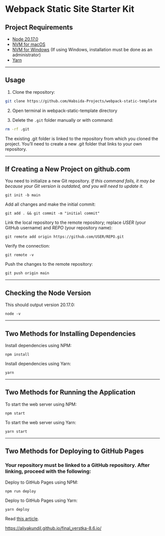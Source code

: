 # Webpack Static Site Starter Kit

## Project Requirements

- [Node 20.17.0](https://nodejs.org/en/download/package-manager)
- [NVM for macOS](https://tecadmin.net/install-nvm-macos-with-homebrew/)
- [NVM for Windows](https://github.com/coreybutler/nvm-windows/releases) (If using Windows, installation must be done as an administrator)
- [Yarn](https://yarnpkg.com/)

---

## Usage

1. Clone the repository:

```bash
git clone https://github.com/Habsida-Projects/webpack-static-template
```

2. Open terminal in webpack-static-template directory

3. Delete the `.git` folder manually or with command:

```bash
rm -rf .git
```

The existing .git folder is linked to the repository from which you cloned the project. You’ll need to create a new .git folder that links to your own repository.

---

## If Creating a New Project on github.com

You need to initialize a new Git repository. _If this command fails, it may be because your Git version is outdated, and you will need to update it._

```properties
git init -b main
```

Add all changes and make the initial commit:

```properties
git add . && git commit -m "initial commit"
```

Link the local repository to the remote repository; replace *USER* (your GitHub username) and *REPO* (your repository name):

```properties
git remote add origin https://github.com/USER/REPO.git
```

Verify the connection:

```properties
git remote -v
```

Push the changes to the remote repository:

```properties
git push origin main
```

---

## Checking the Node Version

This should output version 20.17.0:

```properties
node -v
```

---

## Two Methods for Installing Dependencies

Install dependencies using NPM:

```properties
npm install
```

Install dependencies using Yarn:

```properties
yarn
```

---

## Two Methods for Running the Application

To start the web server using NPM:

```properties
npm start
```

To start the web server using Yarn:

```properties
yarn start
```

---

## Two Methods for Deploying to GitHub Pages

### Your repository must be linked to a GitHub repository. After linking, proceed with the following:

Deploy to GitHub Pages using NPM:

```properties
npm run deploy
```

Deploy to GitHub Pages using Yarn:

```properties
yarn deploy
```

Read [this article](hhttps://dev.to/anitaparmar26/webpack-5-guide-for-beginners-314c).



https://aliyakundil.github.io/final_verstka-8.6.io/
